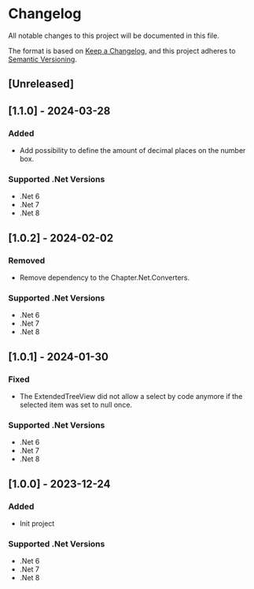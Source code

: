 # Changelog

All notable changes to this project will be documented in this file.

The format is based on [Keep a Changelog](https://keepachangelog.com/en/1.1.0/),
and this project adheres to [Semantic Versioning](https://semver.org/spec/v2.0.0.html).

## [Unreleased]

## [1.1.0] - 2024-03-28
### Added
- Add possibility to define the amount of decimal places on the number box.
### Supported .Net Versions
- .Net 6
- .Net 7
- .Net 8

## [1.0.2] - 2024-02-02
### Removed
- Remove dependency to the Chapter.Net.Converters.
### Supported .Net Versions
- .Net 6
- .Net 7
- .Net 8

## [1.0.1] - 2024-01-30
### Fixed
- The ExtendedTreeView did not allow a select by code anymore if the selected item was set to null once.
### Supported .Net Versions
- .Net 6
- .Net 7
- .Net 8

## [1.0.0] - 2023-12-24
### Added
- Init project
### Supported .Net Versions
- .Net 6
- .Net 7
- .Net 8
